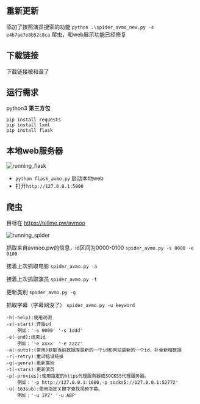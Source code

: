 ## 重新更新
添加了按照演员搜索的功能
`python .\spider_avmo_new.py -s e4b7ae7e8b52c8ca`
爬虫，和web展示功能已经修复

## 下载链接
下载链接被和谐了

## 运行需求
python3
**第三方包**
```
pip install requests
pip install lxml
pip install flask
```

## 本地web服务器

![running_flask](https://raw.githubusercontent.com/moozik/avmoo-spider/master/running_flask.png)

- `python flask_avmo.py` 启动本地web
- 打开`http://127.0.0.1:5000`

## 爬虫

目标在 https://tellme.pw/avmoo

![running_spider](https://raw.githubusercontent.com/moozik/avmoo-spider/master/running_spider.png)

抓取来自avmoo.pw的信息，id区间为0000-0100
`spider_avmo.py -s 0000 -e 0100`

接着上次抓取电影
`spider_avmo.py -a`

接着上次抓取演员
`spider_avmo.py -t`

更新类别
`spider_avmo.py -g`

抓取字幕（字幕网没了）
`spider_avmo.py -u keyword`
```
-h(-help):使用说明
-s(-start):开始id
    例如：'-s 0000' '-s 1ddd'
-e(-end):结束id
    例如：'-e xxxx' '-e zzzz'
-a(-auto):(常用)获取当前数据库最新的一个id和网站最新的一个id，补全新增数据
-r(-retry):重试错误链接
-g(-genre):更新类别
-t(-stars):更新演员
-p(-proxies):使用指定的https代理服务器或SOCKS5代理服务器。
    例如：'-p http://127.0.0.1:1080,-p socks5://127.0.0.1:52772'
-u(-163sub):使用指定关键字查找视频字幕。
    例如：'-u IPZ' '-u ABP'
```
